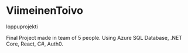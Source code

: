 # ViimeinenToivo
loppuprojekti

Final Project made in team of 5 people. 
Using Azure SQL Database, .NET Core, React, C#, Auth0.

